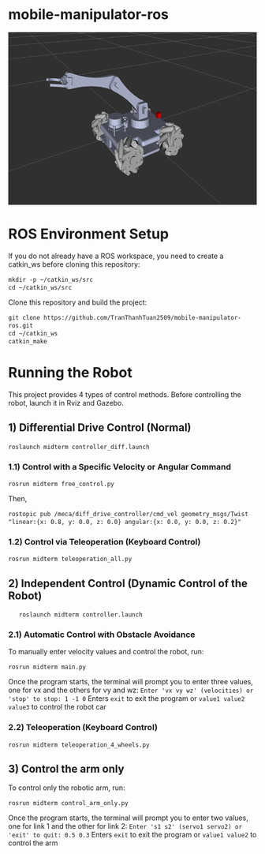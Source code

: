 # mobile-manipulator-ros

<p align="center">
  <picture>
    <img alt="image" src="https://github.com/TranThanhTuan2509/mobile-manipulator-ros/blob/main/asset/ros.png "video2command"" width="600" height="350" style="max-width: 100%;">
  </picture>
</p>


# ROS Environment Setup

If you do not already have a ROS workspace, you need to create a catkin_ws before cloning this repository:

    mkdir -p ~/catkin_ws/src
    cd ~/catkin_ws/src

Clone this repository and build the project:

    git clone https://github.com/TranThanhTuan2509/mobile-manipulator-ros.git
    cd ~/catkin_ws
    catkin_make

# Running the Robot

This project provides 4 types of control methods.
Before controlling the robot, launch it in Rviz and Gazebo.
## 1) Differential Drive Control (Normal)
    
    roslaunch midterm controller_diff.launch

### 1.1) Control with a Specific Velocity or Angular Command

    rosrun midterm free_control.py
Then,

    rostopic pub /meca/diff_drive_controller/cmd_vel geometry_msgs/Twist "linear:{x: 0.8, y: 0.0, z: 0.0} angular:{x: 0.0, y: 0.0, z: 0.2}"

### 1.2) Control via Teleoperation (Keyboard Control)

    rosrun midterm teleoperation_all.py

## 2) Independent Control (Dynamic Control of the Robot)

       roslaunch midterm controller.launch

### 2.1) Automatic Control with Obstacle Avoidance
To manually enter velocity values and control the robot, run:

    rosrun midterm main.py

Once the program starts, the terminal will prompt you to enter three values, one for vx and the others for vy and wz:
`Enter 'vx vy wz' (velocities) or 'stop' to stop: 1 -1 0`
Enters `exit` to exit the program or `value1 value2 value3` to control the robot car

### 2.2) Teleoperation (Keyboard Control)
    
    rosrun midterm teleoperation_4_wheels.py
## 3) Control the arm only
To control only the robotic arm, run:

    rosrun midterm control_arm_only.py
Once the program starts, the terminal will prompt you to enter two values, one for link 1 and the other for link 2:
`Enter 's1 s2' (servo1 servo2) or 'exit' to quit: 0.5 0.3`
Enters `exit` to exit the program or `value1 value2` to control the arm
